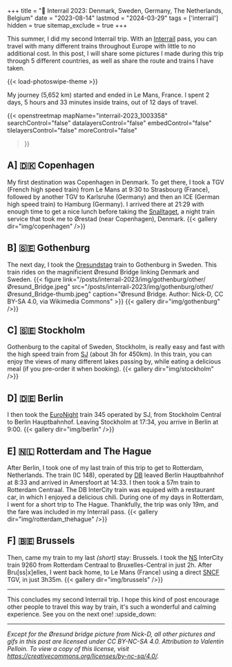 +++
title = ":bullettrain_side: Interrail 2023: Denmark, Sweden, Germany, The Netherlands, Belgium"
date = "2023-08-14"
lastmod = "2024-03-29"
tags = ['interrail']
hidden = true
sitemap_exclude = true
+++

This summer, I did my second Interrail trip. With an [Interrail](https://www.interrail.eu/en) pass, you can travel with many different trains throughout Europe with little to no additional cost. In this post, I will share some pictures I made during this trip through 5 different countries, as well as share the route and trains I have taken.
<!-- My previous Interrail trip was described in [this post](/posts/interrail-2021). -->

<!--more-->

{{< load-photoswipe-theme >}}

My journey (5,652 km) started and ended in Le Mans, France. I spent 2 days, 5 hours and 33 minutes inside trains, out of 12 days of travel.

{{< openstreetmap
	mapName="interrail-2023_1003358"
	searchControl="false"
	datalayersControl="false"
	embedControl="false"
	tilelayersControl="false"
	moreControl="false"
>}}

## A] :denmark: Copenhagen

My first destination was Copenhagen in Denmark. To get there, I took a TGV (French high speed train) from Le Mans at 9:30 to Strasbourg (France), followed by another TGV to Karlsruhe (Germany) and then an ICE (German high speed train) to Hamburg (Germany). I arrived there at 21:29 with enough time to get a nice lunch before taking the [Snalltaget](https://www.snalltaget.se/en), a night train service that took me to Ørestad (near Copenhagen), Denmark.
{{< gallery dir="img/copenhagen" />}}

## B] :sweden: Gothenburg

The next day, I took the [Oresundstag](https://www.oresundstag.se/en) train to Gothenburg in Sweden. This train rides on the magnificient Øresund Bridge linking Denmark and Sweden.
{{< figure link="/posts/interrail-2023/img/gothenburg/other/Øresund_Bridge.jpeg" src="/posts/interrail-2023/img/gothenburg/other/Øresund_Bridge-thumb.jpeg" caption="Øresund Bridge. Author: Nick-D, CC BY-SA 4.0, via Wikimedia Commons" >}}
{{< gallery dir="img/gothenburg" />}}

## C] :sweden: Stockholm

Gothenburg to the capital of Sweden, Stockholm, is really easy and fast with the high speed train from [SJ](https://www.sj.se/en/) (about 3h for 450km). In this train, you can enjoy the views of many different lakes passing by, while eating a delicious meal (if you pre-order it when booking).
{{< gallery dir="img/stockholm" />}}

## D] :de: Berlin

I then took the [EuroNight](https://en.wikipedia.org/wiki/EuroNight#List_of_EuroNight_trains) train 345 operated by SJ, from Stockholm Central to Berlin Hauptbahnhof. Leaving Stockholm at 17:34, you arrive in Berlin at 9:00.
{{< gallery dir="img/berlin" />}}

## E] :netherlands: Rotterdam and The Hague

After Berlin, I took one of my last train of this trip to get to Rotterdam, Netherlands. The train (IC 148), operated by [DB](https://www.bahn.de/) leaved Berlin Hauptbahnhof at 8:33 and arrived in Amersfoort at 14:33. I then took a 57m train to Rotterdam Centraal. The DB InterCity train was equiped with a restaurant car, in which I enjoyed a delicious chili.
During one of my days in Rotterdam, I went for a short trip to The Hague. Thankfully, the trip was only 19m, and the fare was included in my Interrail pass.
{{< gallery dir="img/rotterdam_thehague" />}}

## F] :belgium: Brussels

Then, came my train to my last *(short)* stay: Brussels. I took the [NS](https://www.ns.nl/) InterCity train 9260 from Rotterdam Centraal to Bruxelles-Central in just 2h.
After Bru[ss|x]elles, I went back home, to Le Mans (France) using a direct [SNCF](https://www.sncf.com/) TGV, in just 3h35m.
{{< gallery dir="img/brussels" />}}

---

This concludes my second Interrail trip. I hope this kind of post encourage other people to travel this way by train, it's such a wonderful and calming experience.
See you on the next one! :upside_down:

---

*Except for the Øresund bridge picture from Nick-D, all other pictures and gifs in this post are licensed under CC BY-NC-SA 4.0. Attribution to Valentin Pelloin. To view a copy of this license, visit https://creativecommons.org/licenses/by-nc-sa/4.0/.*
